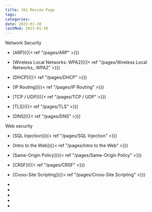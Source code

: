 ```yaml
---
title: 161 Review Page
tags:
categories:
date: 2023-01-30
lastMod: 2023-01-30
---
```

Network Security

  + [ARP]({{< ref "/pages/ARP" >}})

  + [Wireless Local Networks: WPA2]({{< ref "/pages/Wireless Local Networks_ WPA2" >}})

  + [DHCP]({{< ref "/pages/DHCP" >}})

  + [IP Routing]({{< ref "/pages/IP Routing" >}})

  + [TCP / UDP]({{< ref "/pages/TCP / UDP" >}})

  + [TLS]({{< ref "/pages/TLS" >}})

  + [DNS]({{< ref "/pages/DNS" >}})

Web security

  + [SQL Injection]({{< ref "/pages/SQL Injection" >}})

  + [Intro to the Web]({{< ref "/pages/Intro to the Web" >}})

  + [Same-Origin Policy]({{< ref "/pages/Same-Origin Policy" >}})

  + [CRSF]({{< ref "/pages/CRSF" >}})

  + [Cross-Site Scripting]({{< ref "/pages/Cross-Site Scripting" >}})

  + 

  + 

  + 

  + 

  + 
